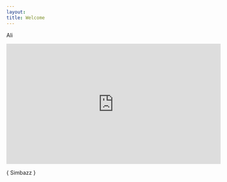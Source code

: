 ```yaml
---
layout: 
title: Welcome
---
```


Ali

    
<div align="center"><iframe width="560" height="315" src="https://www.youtube.com/embed/IUqENZaRU0s" frameborder="0" allowfullscreen></iframe></div>
                               
    
      
{ Simbazz }
